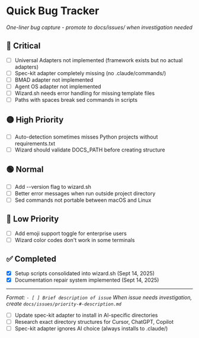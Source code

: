 # Quick Bug Tracker

*One-liner bug capture - promote to docs/issues/ when investigation needed*

## 🔴 Critical
- [ ] Universal Adapters not implemented (framework exists but no actual adapters)
- [ ] Spec-kit adapter completely missing (no .claude/commands/)
- [ ] BMAD adapter not implemented
- [ ] Agent OS adapter not implemented
- [ ] Wizard.sh needs error handling for missing template files
- [ ] Paths with spaces break sed commands in scripts

## 🟡 High Priority
- [ ] Auto-detection sometimes misses Python projects without requirements.txt
- [ ] Wizard should validate DOCS_PATH before creating structure

## 🟢 Normal
- [ ] Add --version flag to wizard.sh
- [ ] Better error messages when run outside project directory
- [ ] Sed commands not portable between macOS and Linux

## 🔵 Low Priority
- [ ] Add emoji support toggle for enterprise users
- [ ] Wizard color codes don't work in some terminals

## ✅ Completed
- [x] Setup scripts consolidated into wizard.sh (Sept 14, 2025)
- [x] Documentation repair system implemented (Sept 14, 2025)

---

*Format: `- [ ] Brief description of issue`*
*When issue needs investigation, create `docs/issues/priority-#-description.md`*

- [ ] Update spec-kit adapter to install in AI-specific directories
- [ ] Research exact directory structures for Cursor, ChatGPT, Copilot
- [ ] Spec-kit adapter ignores AI choice (always installs to .claude/)
